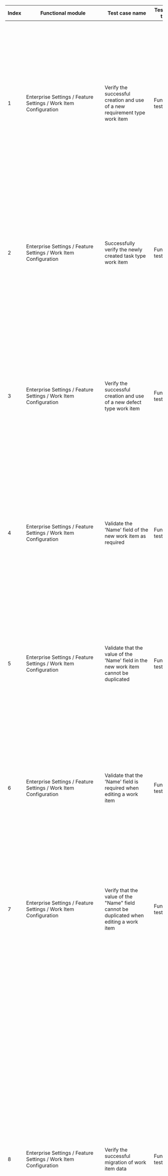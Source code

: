 | Index | Functional module | Test case name | Test case type | Priority | Precondition | Step description | Expected result | Remarks |
| - | - | - | - | - | - | - | - | - |
| 1 | Enterprise Settings / Feature Settings / Work Item Configuration | Verify the successful creation and use of a new requirement type work item | Functional testing | P0 | 1. Log in to the system using the enterprise owner account<br>2. Go to the 'Work Item Configuration' page<br>3. Click on the left menu bar [Type Settings-Demand] to enter the demand type settings list page. | 1. Click the 'New Type' button in the upper right corner<br>2. Fill in the name 'aa', description, and click the 'Create' button<br>3. Click on the [+] icon on the left of the avatar<br>4. Click the "Create New Requirement".<br>5. Check the 'Type' field<br>Click on the 'Type' dropdown<br>7. Click to select this type | 1. Pop-up window "Create Requirement Type"<br>2. Successfully created, no prompt, return to the demand type list page<br>3. There is an option to create a new requirement in the dropdown<br>4. Right pop-up "Create New Demand" page<br>5. 'Type' field default value display: Requirement<br>6. The new work item type 'aa' appears in the pull-down box<br>7. There is no content in the work item description |  |
| 2 | Enterprise Settings / Feature Settings / Work Item Configuration | Successfully verify the newly created task type work item | Functional testing | P0 | 1. Log in to the system using the enterprise owner account<br>2. Go to the 'Work Item Configuration' page<br>3. Click on the left menu bar [Type Settings-Demand] to enter the demand type settings list page. | 1. Click the 'New Type' button in the upper right corner<br>2. Enter name 'bb', description, and click the 'Create' button<br>3. Click on the [+] icon on the left of the avatar<br>4. Click "Create task"<br>5. Check the 'Type' field<br>Click on the 'Type' dropdown<br>7. Click to select this type | 1. Popup 'New Task Type'<br>2. Successfully created, no prompt message, return to the task type list page<br>3. The dropdown box has the option 'Create new task'<br>4. The right popup "New task" page<br>5. The 'Type' field defaults to 'Task'<br>6. The newly created work item type "bb" appears in the selection box<br>7. There is no content in the work item description |  |
| 3 | Enterprise Settings / Feature Settings / Work Item Configuration | Verify the successful creation and use of a new defect type work item | Functional testing | P0 | 1. Log in to the system using the enterprise owner account<br>2. Go to the 'Work Item Configuration' page<br>3. Click on the left menu bar 'Type Settings - Task' to enter the task type settings list page | 1. Click the 'New Type' button in the upper right corner<br>2. Fill in the name as 'cc', description, and click the 'Create' button<br>3. Click on the [+] icon on the left of the avatar<br>4. Click the "Create Defect" button<br>5. Check the 'Type' field<br>Click on the 'Type' dropdown<br>7. Click to select this type | 1. Popup 'Create Defect Type'<br>2. Successfully created, no prompt message, return to the defect type list page<br>3. The dropdown menu has the option to create a defect<br>4. Right pop-up window "New Bug" page<br>5. The default value for the 'Type' field is: Bug.<br>6. The new work item type "cc" appears in the drag box<br>7. There is no content in the work item description |  |
| 4 | Enterprise Settings / Feature Settings / Work Item Configuration | Validate the 'Name' field of the new work item as required | Functional testing | P0 | 1. Log in to the system using the enterprise owner account<br>2. Go to the 'Work Item Configuration' page | 1. Click on the left menu bar [Type Settings-Demand]<br>2. Click on the "New Type" button in the upper right corner<br>3. Do not fill in the name, click 'create'<br>4. Click on the left menu bar [Type Settings-Task], repeat steps 2 and 3<br>5. Click on the left menu bar [Type Setting-Defect], repeat steps 2 and 3 | 1. Jump to the corresponding type settings list page<br>2. Pop up corresponding type dialog<br>3. Below the 'Name' input box, there is a prompt: Name is required<br>4. Below the 'Name' input box, the prompt: Name is required<br>5. Prompt below the 'Name' input box: Name required | Check that the 'Name' field is required for requirement, task, and defect work item types |
| 5 | Enterprise Settings / Feature Settings / Work Item Configuration | Validate that the value of the 'Name' field in the new work item cannot be duplicated | Functional testing | P1 | 1. Log in to the system using the enterprise owner account<br>2. Go to the 'Work Item Configuration' page<br>3. Existing requirement type 'aa', task type 'bb', defect type 'cc' | 1. Click on the left menu bar [Type Settings-Demand]<br>2. Click on the "New Type" button in the upper right corner<br>3. Fill in the name 'aa' and click 'New'<br>4. Click on the left menu bar [Type Settings-Task], repeat steps 2 and 3, and fill in step 3 with the name 'bb'.<br>5. Click the left menu bar "Type Settings - Defects", repeat steps 2 and 3, and enter the name "cc" in step 3. | 1. Jump to the corresponding type settings list page<br>2. Pop up corresponding type dialog<br>3. Error: Validation failed: Task type name already exists<br>4. Prompt: Verification failed: Task type name already exists<br>5. Prompt: Verification failed: Task type name already exists | Verify that the 'Name' field cannot be repeated for requirement, task, and defect work item types |
| 6 | Enterprise Settings / Feature Settings / Work Item Configuration | Validate that the 'Name' field is required when editing a work item | Functional testing | P1 | 1. Log in to the system using the enterprise owner account<br>2. Go to the 'Work Item Configuration' page<br>3. Existing requirement type 'aa', task type 'bb', defect type 'cc' | 1. Click on the left menu bar [Type Settings-Demand]<br>2. Select 'aa' and click 'Edit'<br>3. Clear the name and click [OK]<br>4. Click on the left menu bar [Type Settings-Task], repeat steps 2 and 3<br>5. Click on the left menu bar [Type Setting-Defect], repeat steps 2 and 3 | 1. Jump to the corresponding type settings list page<br>2. Pop up corresponding type dialog<br>3. Below the 'Name' input box, there is a prompt: Name is required<br>4. Below the 'Name' input box, the prompt: Name is required<br>5. Prompt below the 'Name' input box: Name required | Check that the 'Name' field is required for requirement, task, and defect work item types |
| 7 | Enterprise Settings / Feature Settings / Work Item Configuration | Verify that the value of the "Name" field cannot be duplicated when editing a work item | Functional testing | P1 | 1. Log in to the system using the enterprise owner account<br>2. Go to the 'Work Item Configuration' page<br>3. There are existing requirement types 'aa', task types 'bb', defect types 'cc', and at least 2 types in each type list. | 1. Click on the left menu bar [Type Settings-Demand]<br>2. Select a type and click on 'Edit'<br>3. Enter the name 'aa' and click on the 'OK' button<br>4. Click on the left menu bar [Type Settings-Task], repeat steps 2 and 3, and fill in step 3 with the name 'bb'.<br>5. Click the left menu bar "Type Settings - Defects", repeat steps 2 and 3, and enter the name "cc" in step 3. | 1. Jump to the corresponding type settings list page<br>2. Pop up corresponding type dialog<br>3. Error: Validation failed: Task type name already exists<br>4. Prompt: Verification failed: Task type name already exists<br>5. Prompt: Verification failed: Task type name already exists | Verify that the 'Name' field cannot be repeated for requirement, task, and defect work item types |
| 8 | Enterprise Settings / Feature Settings / Work Item Configuration | Verify the successful migration of work item data | Functional testing | P0 | 1. Log in to the system using the enterprise owner account<br>2. Go to the 'Work Item Configuration' page<br>3. The existing work item types 'aa', 'bb', 'cc' are used by three types of work items once. | 1. Click on the left menu bar [Type Settings-Demand]<br>2. Select 'aa', click on [Data Migration]<br>3. View the work item statistics used by the "original work item type"<br>4. Select 'Change work item type' to 'Task'<br>5. Click "Next"<br>6. Click on "[Next]"<br>7. Select 'Change the work item status' to the first option in the dropdown, click 'Next'<br>8. Click 'Confirm migration'<br>9. Enter the correct password for the current user and click 'Confirm'<br>10. Click on the left menu bar [Type Settings-Task], repeat steps 2-9, fill in step 2 with the name "bb", select "Change the work item type to "defect" in step 4<br>11. Click on the left menu bar [Type Settings-Defect], repeat steps 2-9, fill in step 2 with the name "cc", select "Change the work item type to "requirement" in step 4 | 1. Jump to the corresponding type settings list page<br>2. Navigate to the 'Data Migration - Select Work Item Type' page without any errors.<br>3. Count the quantity as 1<br>4. Selection succeeded<br>5. Jump to 'Work Item Data Migration-Check Hierarchy Structure' page, no error<br>6. Navigate to the 'Work Item Data Migration - Configure Work Item State' page without any error.<br>7. Redirect to the "Work Item Data Migration-Confirm Migration" page without any error.<br>8. Popup "Confirmation Migration"<br>9. Migration successful, the pop-up window disappears, no prompt message, the page migration progress bar shows a green check mark<br>10. Migration successful, popup disappears, no prompt message, page migration progress bar shows green checkmark<br>11. Migration successful, the popup disappears, no prompt message, and the page migration progress bar shows a green checkmark "√". | Validate data migration for three types of work items: requirements, tasks, and defects |
| 9 | Enterprise Settings / Feature Settings / Work Item Configuration | Verify that unused work item types are successfully deleted | Functional testing | P0 | 1. Log in to the system using the enterprise owner account<br>2. Go to the 'Work Item Configuration' page<br>3. The existing requirement type 'aa', task type 'bb', and defect type 'cc' have not been used by any work items. | 1. Click on the left menu bar [Type Settings-Demand]<br>2. Select 'aa' and click on 'Delete'<br>3. Click on [Delete]<br>4. Click on the left menu bar [Type Settings-Task], repeat steps 2 and 3<br>5. Click on the left menu bar [Type Setting-Defect], repeat steps 2 and 3 | 1. Jump to the corresponding type settings list page<br>2. Show the corresponding delete popup for the selected type and correctly display the name of the work item type in the popup message<br>3. Deletion successful, no prompt, the type is not displayed in the type list<br>4. Deletion successful, no prompt message, the type is not displayed in the type list<br>5. Deletion successful, no prompt message, the type is not displayed in the type list | Successfully delete if the work item types 'requirements', 'tasks', and 'defects' are not being used |
| 10 | Enterprise Settings / Feature Settings / Work Item Configuration | Failed to validate deletion of a type that has been used, successfully delete the type after removing the corresponding work item | Functional testing | P0 | 1. Log in to the system using the enterprise owner account<br>2. Go to the 'Work Item Configuration' page<br>There are 1 work item each using requirement type 'aa', task type 'bb', and defect type 'cc'. | 1. Click on the left menu bar [Type Settings-Demand]<br>2. Select 'aa' and click on 'Delete'<br>3. Click [Go to migration]<br>4. Remove work items step by step<br>5. Go back to the type settings list page and delete the type<br>6. Click on the left menu bar [Type Settings-Task], repeat steps 2-5<br>7. Click on the left menu bar [Type Settings-Defect], repeat steps 2-5 | 1. Jump to the corresponding type settings list page<br>2. A deletion popup of the corresponding type will appear, and the popup text will prompt: This work item type has been used and cannot be deleted! Please migrate the data of this type of work item and try again.<br>3. Redirect to 'Work Item Data Migration - Select Work Item Type' page without any error<br>Deletion successful, no prompt message, the type is not displayed in the type list<br>4. Removal successful<br>5. Deletion successful, no prompt message, the type is not displayed in the type list<br>6. Deletion successful, no prompt message, the type is not displayed in the type list<br>7. Deletion successful, no prompt message, the type does not appear in the type list | When validating the requirement, task, and defect work item types that have been used, deletion fails. After removing the corresponding work items, the deletion of the type is successful. |
| 11 | Enterprise Settings / Feature Settings / Work Item Configuration | Successfully validate the creation of work item fields for 'Single line text', 'Multiline text', 'Integer', and 'Float' types. | Functional testing | P0 | 1. Log in to the system using the enterprise owner account<br>2. Go to the 'Work Item Configuration' page | 1. Click on the 'Field Settings' in the left menu bar<br>2. Click on the top right corner [New Field]<br>3. Select field type "Single Line Text", fill in the name and description, and click [Create]<br>4. Repeat steps 2 and 3, select 'multi-line text' in step 3<br>5. Repeat steps 2 and 3, and in step 3 select 'Integer'<br>6. Repeat steps 2 and 3, choose 'floating point number' in step 3<br>7. Repeat steps 2 and 3, and in step 3, select 'Date Range'. | 1. Go to the field settings page without error<br>2. Pop-up window 'Add Work Item Field'<br>3. Creation successful, popup disappears, no prompt message, and the field type appears in the field list<br>4. Creation successful, popup disappears, no prompt message, and the field type appears in the field list<br>5. Creation successful, the popup disappears, no prompt message, the field type appears in the field list<br>6. Creation successful, the popup disappears, no prompt message, the field type appears in the field list<br>7. The new document is successfully created. The popup disappears, and there is no prompt. The field list now includes the new field type. |  |
| 12 | Enterprise Settings / Feature Settings / Work Item Configuration | Validate the success of creating work item fields of type "Single Select Menu", "Multi Select Menu", "Single Option", "Multi Option". | Functional testing | P0 | 1. Log in to the system using the enterprise owner account<br>2. Go to the 'Work Item Configuration' page | 1. Click on the 'Field Settings' in the left menu bar<br>2. Click on the top right corner [New Field]<br>3. Select the field type 'Single Selection Menu', fill in the name and description, add options, and click 'Create'<br>4. Repeat steps 2 and 3, and for step 3, select 'Multi-select menu'<br>5. Repeat steps 2 and 3, select 'Single choice' in step 3<br>6. Repeat steps 2 and 3, and select "Multiple options" in step 3 | 1. Go to the field settings page without error<br>2. Pop-up window 'Add Work Item Field'<br>3. Creation successful, popup disappears, no prompt message, and the field type appears in the field list<br>4. Creation successful, popup disappears, no prompt message, and the field type appears in the field list<br>5. Creation successful, the popup disappears, no prompt message, the field type appears in the field list<br>6. Creation successful, the popup disappears, no prompt message, the field type appears in the field list |  |
| 13 | Enterprise Settings / Feature Settings / Work Item Configuration | Validate that the 'Name' field of the new work item type is required | Functional testing | P1 | 1. Log in to the system using the enterprise owner account<br>2. Go to the 'Work Item Configuration' page | 1. Click on the 'Field Settings' in the left menu bar<br>2. Click on the top right corner [New Field]<br>3. Select the field type 'Single Line Text', do not fill in the name, and click [Create] | 1. Go to the field settings page without error<br>2. Pop-up window 'Add Work Item Field'<br>3. Failed to create, prompt: Field name is required |  |
| 14 | Enterprise Settings / Feature Settings / Work Item Configuration | Validate that the "Name" field of the newly created work item type must not be duplicated | Functional testing | P1 | 1. Log in to the system using the enterprise owner account<br>2. Go to the 'Work Item Configuration' page<br>3. There is already a field named '1212' | 1. Click on the 'Field Settings' in the left menu bar<br>2. Click on the top right corner [New Field]<br>3. Select field type 'Single-line Text', enter name '1212', description, and click [Create]. | 1. Go to the field settings page without error<br>2. Pop-up window 'Add Work Item Field'<br>3. Creation failed, prompt: The field with the name '1212' already exists in the same type |  |
| 15 | Enterprise Settings / Feature Settings / Work Item Configuration | Validate that the 'Name' field of editing work item types is required | Functional testing | P1 | 1. Log in to the system using the enterprise owner account<br>2. Go to the 'Work Item Configuration' page<br>3. There is already a field named '1212' | 1. Click on the 'Field Settings' in the left menu bar<br>2. Select the field "1212" and click Edit<br>3. Leave the name blank and click 'Modify'. | 1. Go to the field settings page without error<br>2. Pop-up window 'Modify Work Item Field'<br>3. Modification failed, prompt: Field name is required. |  |
| 16 | Enterprise Settings / Feature Settings / Work Item Configuration | Verify that the 'Name' field of editing work item types cannot be duplicated. | Functional testing | P1 | 1. Log in to the system using the enterprise owner account<br>2. Go to the 'Work Item Configuration' page<br>3. There are two existing fields with the names '1212' and 'aaa' | 1. Click on the 'Field Settings' in the left menu bar<br>2. Select the field "1212" and click Edit<br>3. Fill in the name 'aaa', description, and click 'Modify' | 1. Go to the field settings page without error<br>2. Pop-up window 'Modify Work Item Field'<br>3. Modification failed. Prompt: A field with the name 'aaa' already exists in the same type. |  |
| 17 | Enterprise Settings / Feature Settings / Work Item Configuration | Verify search function in field list | Functional testing | P1 | 1. Log in to the system using the enterprise owner account<br>2. Go to the 'Work Item Configuration' page<br>3. A field named '12abcD13' already exists | 1. Click on the 'Field Settings' in the left menu bar<br>2. Type '12' in the search box and press Enter<br>3. Enter '13' in the search box and press Enter.<br>4. Enter 'BCd' in the search box and press enter | 1. Go to the field settings page without error<br>2. List refreshes, search for the field '12abcD12'<br>3. List refreshes and the field '12abcD12' is found in the search<br>4. Refresh the list and search for the "12abcD12" field |  |
| 18 | Enterprise Settings / Feature Settings / Work Item Configuration | Validate successful creation of fields | Functional testing | P0 | 1. Log in to the system using the enterprise owner account<br>2. Go to the 'Work Item Configuration' page | 1. Click the 'Status Settings' on the left menu bar<br>2. Click on the "New Status" button in the upper right corner<br>3. Fill in the status name, select icon, icon color, click on 【Create】 | 1. Go to the status setting page without error<br>2. Pop-up window 'Add Work Item Status'<br>3. Successfully created, no prompt message, the pop-up window disappears, and the newly created status is added to the list |  |
| 19 | Enterprise Settings / Feature Settings / Work Item Configuration | Validate that the 'Status Name' field is required | Functional testing | P1 | 1. Log in to the system using the enterprise owner account<br>2. Go to the 'Work Item Configuration' page | 1. Click the 'Status Settings' on the left menu bar<br>2. Click on the "New Status" button in the upper right corner | 1. Go to the status setting page without error<br>2. When the 'Add work item status' popup is not filled in the name field, the [Create] button is grayed out and cannot be clicked |  |
| 20 | Enterprise Settings / Feature Settings / Work Item Configuration | Verify that the "Status Name" field for states cannot be duplicated | Functional testing | P1 | 1. Log in to the system using the enterprise owner account<br>2. Go to the 'Work Item Configuration' page<br>3. The status 'rejected' and 'abc' already exist with the same name | 1. Click the 'Status Settings' on the left menu bar<br>2. Click on the "Edit" button for the status named "abc"<br>Fill in the status name as 'Rejected' and click 'Modify' | 1. Go to the status setting page without error<br>2. Pop-up window 'Edit Work Item Status'<br>3. Editing failed, prompt: Title task status already exists. |  |
| 21 | Enterprise Settings / Feature Settings / Work Item Configuration | Verify that deleting an unused state is successful | Functional testing | P0 | 1. Log in to the system using the enterprise owner account<br>2. Go to the 'Work Item Configuration' page<br>3. There is already a status named "abc" that is not used by any work item type. | 1. Click the 'Status Settings' on the left menu bar<br>2. Click the "Delete" button for the status named "abc"<br>3. Click on [Delete] | 1. Go to the status setting page without error<br>2. Pop-up window 'Delete Work Item Status'<br>3. Deletion successful, no prompt message, the status is deleted from the list |  |
| 22 | Enterprise Settings / Feature Settings / Work Item Configuration | Failed to delete a status that has been used, successfully delete the corresponding type and then delete the status again | Functional testing | P0 | 1. Log in to the system using the enterprise owner account<br>2. Go to the 'Work Item Configuration' page<br>3. The status with the name "abc" already exists and is used by the requirement work item type "ABC" | 1. Click the 'Status Settings' on the left menu bar<br>2. Click the "Delete" button for the status named "abc"<br>3. Click [Go to modify]<br>4. Click the "Delete" button for the requirement type named "ABC".<br>5. Repeat steps 1 and 2 | 1. Go to the status setting page without error<br>2. Pop-up window 'Delete work item status', prompt: This status is already used by work item type, please modify or delete the work item type that contains the status<br>3. Jump to "Demand Type Settings" page, no error<br>4. Delete successfully<br>5. Successfully deleted, no prompt message, the status is deleted from the list |  |
| 23 | Enterprise Settings / Feature Settings / Work Item Configuration | Verify the search function for status setting | Functional testing | P0 | 1. Log in to the system using the enterprise owner account<br>2. Go to the 'Work Item Configuration' page<br>3. There is already a status named '12abcD13' | 1. Click on the 'Field Settings' in the left menu bar<br>2. Type '12' in the search box and press Enter<br>3. Enter '13' in the search box and press Enter.<br>4. Enter 'BCd' in the search box and press enter | 1. Go to the field settings page without error<br>2. List refreshes, search for the field '12abcD12'<br>3. List refreshes and the field '12abcD12' is found in the search<br>4. Refresh the list and search for the "12abcD12" field |  |
| 24 | Enterprise Settings / Feature Settings / Work Item Configuration | After setting the required fields for responsible person/assistant, only fill in the responsible person | Functional testing | P3 | 1. Enterprise owner account login<br>3. Go to the new work item edit page<br>3. It is mandatory to set the work item owner/cooperator | 1. Fill in the required fields such as x title, xx type, and select the responsible person xxx<br>2. Click 'New' | 1. Fill in the selection as normal<br>2. Prompt: Successfully created a new type of x with the title xx, and jump to the details page of the work item. The title, type, and responsible person are the edited information. |  |
| 25 | Enterprise Settings / Feature Settings / Work Item Configuration | Validate that the 'Responsible Person'/'Assistant' must be filled in before filling in the collaborator | Functional testing | P3 | 1. Enterprise owner account login<br>2. It is mandatory to set the work item owner/cooperator<br>3. Go to the new work item edit page | 1. Fill in the required fields such as x title, xx type, and select the collaborator xxx<br>2. Click 'New' | 1. Fill in the selection as normal<br>2. Prompt: Successfully created a new type of x with the title xx, and jump to the details page of the work item. The title, type, and responsible person are the edited information. |  |
| 26 | Enterprise Settings / Feature Settings / Work Item Configuration | After setting the required field for responsible person/assistant, fill in the responsible person and collaborators. | Functional testing | P3 | 1. Enterprise owner account login<br>2. It is mandatory to set the work item owner/cooperator<br>3. Go to the new work item edit page | 1. Fill in the required fields such as title and type, select the responsible person xxx and collaborator xxxx<br>2. Click 'New' | 1. Fill in the selection as normal<br>2. Prompt: Successfully created a new type of x with the title xx, and jump to the details page of the work item. The title, type, and responsible person are the edited information. |  |
| 27 | Enterprise Settings / Feature Settings / Work Item Configuration | Check that setting the responsible person/assistant is required and not filling in the responsible person and collaborators. | Functional testing | P3 | 1. Enterprise owner account login<br>2. It is mandatory to set the work item owner/cooperator<br>3. Go to the new work item edit page | 1. Fill in the required fields such as title, type, etc., with the responsible person/assistant being empty.<br>2. Click 'New' | 1. Fill in the selection as normal<br>2. Creation failed, red warning prompt for person in charge/collaborator input box, prompt: Please fill in completely |  |
| 28 | Enterprise Settings / Feature Settings / Work Item Configuration | Validate that setting a responsible person/cooperator is not required, only fill in the responsible person. | Functional testing | P3 | 1. Enterprise owner account login<br>2. It is mandatory to set the work item owner/cooperator<br>3. Go to the new work item edit page | 1. Fill in the required fields such as x title, xx type, and select the responsible person xxx<br>2. Click 'New' | 1. Fill in the selection as normal<br>2. Prompt: Successfully created a new type of x with the title xx, and jump to the details page of the work item. The title, type, and responsible person are the edited information. |  |
| 29 | Enterprise Settings / Feature Settings / Work Item Configuration | Validate that setting a responsible person/cooperator is not required, only fill in the collaborator. | Functional testing | P3 | 1. Enterprise owner account login<br>2. It is mandatory to set the work item owner/cooperator<br>3. Go to the new work item edit page | 1. Fill in the required fields such as x title, xx type, and select the collaborator xxx<br>2. Click 'New' | 1. Fill in the selection as normal<br>2. Prompt: Successfully created a new type of x with the title xx, and jump to the details page of the work item. The title, type, and responsible person are the edited information. |  |
| 30 | Enterprise Settings / Feature Settings / Work Item Configuration | Check that setting the responsible person/assistant is not required and fill in the responsible person and collaborators. | Functional testing | P3 | 1. Enterprise owner account login<br>2. It is mandatory to set the work item owner/cooperator<br>3. Go to the new work item edit page | 1. Fill in the required fields such as title and type, select the responsible person xxx and collaborator xxxx<br>2. Click 'New' | 1. Fill in the selection as normal<br>2. Prompt: Successfully created a new type of x with the title xx, and jump to the details page of the work item. The title, type, and responsible person are the edited information. |  |
| 31 | Enterprise Settings / Feature Settings / Work Item Configuration | Check that setting a responsible person/cooperator is not required, and not filling in the responsible person and co-authors | Functional testing | P3 | 1. Enterprise owner account login<br>2. It is mandatory to set the work item owner/cooperator<br>3. Go to the new work item edit page | 1. Fill in the required fields such as title, type, etc., with the responsible person/assistant being empty.<br>2. Click 'New' | 1. Fill in the selection as normal<br>2. Prompt: Successfully create a new x type with the title of xx, and jump to the work item details page with the edited information as the title |  |
| 32 | Enterprise Settings / Feature Settings / Work Item Configuration | Validate that associating projects is mandatory after setting | Functional testing | P3 | 1. Enterprise owner account login<br>2. Set the work item association project as required<br>3. Go to the new work item edit page | 1. Fill in the required fields such as x title, xx type, and select the associated project xxx<br>2. Click 'New' | 1. Fill in the selection as normal<br>2. Prompt: Successfully created a new x type with xx title, and redirect to the work item details page with the edited information of title, type, and associated project |  |
| 33 | Enterprise Settings / Feature Settings / Work Item Configuration | Verify that setting the required association with a project without associating a project | Functional testing | P3 | 1. Enterprise owner account login<br>2. Set the work item association project as required<br>3. Go to the new work item edit page | 1. Fill in the required fields such as title and type, leave the associated project empty<br>2. Click 'New' | 1. Fill in the selection as normal<br>2. Create failed, the associated project input box has a red warning indicating: Please fill in completely |  |
| 34 | Enterprise Settings / Feature Settings / Work Item Configuration | Validate non-mandatory association of projects after setting | Functional testing | P3 | 1. Enterprise owner account login<br>2. Set the work item association project as required<br>3. Go to the new work item edit page | 1. Fill in the required fields such as x title, xx type, and select the associated project xxx<br>2. Click 'New' | 1. Fill in the selection as normal<br>2. Prompt: Successfully created a new x type with xx title, and redirect to the work item details page with the edited information of title, type, and associated project |  |
| 35 | Enterprise Settings / Feature Settings / Work Item Configuration | Verify that setting the associated project as non-mandatory does not associate a project | Functional testing | P3 | 1. Enterprise owner account login<br>2. Set the work item association project as required<br>3. Go to the new work item edit page | 1. Fill in the required fields such as title and type, leave the associated project empty<br>2. Click 'New' | 1. Fill in the selection as normal<br>2. Prompt: Successfully created a new x type with the title xx. It will redirect to the details page of the created work item, with the title and type as the edited information. |  |
| 36 | Enterprise Settings / Feature Settings / Work Item Configuration | Check that setting a required plan time and choosing only a start time | Functional testing | P3 | 1. Enterprise owner account login<br>2. Set the work item planning time as required<br>3. Go to the new work item edit page | 1. Fill in the required fields such as x title, xx type, select start time xxx<br>2. Click 'New' | 1. Fill in the selection as normal<br>2. Prompt: Successfully created a new x type with xx title, and redirect to the work item details page with the edited information of title, type, and start time |  |
| 37 | Enterprise Settings / Feature Settings / Work Item Configuration | Validate that setting a plan time is mandatory and only select an end time | Functional testing | P3 | 1. Enterprise owner account login<br>2. Set the work item planning time as required<br>3. Go to the new work item edit page | 1. Fill in the required fields such as x title, xx type, and select end time xxx<br>2. Click 'New' | 1. Fill in the selection as normal<br>2. Prompt: Successfully create x type xx title, jump to the details page of the work item, the title, type and end time are the just edited information |  |
| 38 | Enterprise Settings / Feature Settings / Work Item Configuration | Validate that setting a planned time is required and select start and end times | Functional testing | P3 | 1. Enterprise owner account login<br>2. Set the work item planning time as required<br>3. Go to the new work item edit page | 1. Fill in the required fields such as title, type, select start time xxx and end time xxxx<br>Click "Create" button | 1. Fill in the selection as normal<br>2. Prompt: Successfully create x type xx title, jump to the details page of the work item, the title, type and planned time are the just edited information |  |
| 39 | Enterprise Settings / Feature Settings / Work Item Configuration | Validate that setting the planned time as mandatory results in an empty planned time | Functional testing | P3 | 1. Enterprise owner account login<br>2. Set the work item planning time as required<br>3. Go to the new work item edit page | 1. Fill in the required fields such as title and type, leave plan time empty<br>2. Click 'New' | 1. Fill in the selection as normal<br>2. Creation failed, red warning appears below the planned time input box, with the message: Please fill in completely |  |
| 40 | Enterprise Settings / Feature Settings / Work Item Configuration | Validation: Set plan time as non-required, only select start time | Functional testing | P3 | 1. Enterprise owner account login<br>2. Set the work item planning time as required<br>3. Go to the new work item edit page | 1. Fill in the required fields such as x title, xx type, select start time xxx<br>2. Click 'New' | 1. Fill in the selection as normal<br>2. Prompt: Successfully created a new x type with xx title, and redirect to the work item details page with the edited information of title, type, and start time |  |
| 41 | Enterprise Settings / Feature Settings / Work Item Configuration | Validation: Set plan time as non-required, only select end time | Functional testing | P3 | 1. Enterprise owner account login<br>2. Set the work item planning time as required<br>3. Go to the new work item edit page | 1. Fill in the required fields such as x title, xx type, and select end time xxx<br>2. Click 'New' | 1. Fill in the selection as normal<br>2. Prompt: Successfully create x type xx title, jump to the details page of the work item, the title, type and end time are the just edited information |  |
| 42 | Enterprise Settings / Feature Settings / Work Item Configuration | Validate that setting the planned time as non-required and selecting start and end time | Functional testing | P3 | 1. Enterprise owner account login<br>2. Set the work item planning time as required<br>3. Go to the new work item edit page | 1. Fill in the required fields such as title, type, select start time xxx and end time xxxx<br>Click "Create" button | 1. Fill in the selection as normal<br>2. Prompt: Successfully create x type xx title, jump to the details page of the work item, the title, type and planned time are the just edited information |  |
| 43 | Enterprise Settings / Feature Settings / Work Item Configuration | Validate that the plan time is empty after setting the plan time as non-required | Functional testing | P3 | 1. Enterprise owner account login<br>2. Set the work item planning time as required<br>3. Go to the new work item edit page | 1. Fill in the required fields such as title and type, leave plan time empty<br>2. Click 'New' | 1. Fill in the selection as normal<br>2. Prompt: Successfully created x type with xx title, redirect to the work item details page, title and type are the edited information. |  |
| 44 | Enterprise Settings / Feature Settings / Work Item Configuration | Validate Required Description and Add Description | Functional testing | P3 | 1. Enterprise owner account login<br>2. Set work item description as required<br>3. Go to the new work item edit page | 1. Fill in the required fields such as x title, xx type, and describe xxx<br>2. Click 'New' | 1. Fill in the selection as normal<br>2. Prompt: Successfully created a new x type, xx title, and redirected to the work item details page with the edited information for title, type, and description. |  |
| 45 | Enterprise Settings / Feature Settings / Work Item Configuration | Validate Required Description and Leave it Blank | Functional testing | P3 | 1. Enterprise owner account login<br>2. Set work item description as required<br>3. Go to the new work item edit page | 1. Fill in x title, xx type and other required fields, leave description empty<br>2. Click 'New' | 1. Fill in the selection as normal<br>2. Creation failed, the description input box shows a red warning indicating: Please fill out completely. |  |
| 46 | Enterprise Settings / Feature Settings / Work Item Configuration | Validate that the description is not required and add a description | Functional testing | P3 | 1. Enterprise owner account login<br>2. Set work item description as required<br>3. Go to the new work item edit page | 1. Fill in the required fields such as x title, xx type, and describe xxx<br>2. Click 'New' | 1. Fill in the selection as normal<br>2. Prompt: Successfully created a new x type, xx title, and redirected to the work item details page with the edited information for title, type, and description. |  |
| 47 | Enterprise Settings / Feature Settings / Work Item Configuration | Validate that the description is not required and the description is empty | Functional testing | P3 | 1. Enterprise owner account login<br>2. Set work item description as required<br>3. Go to the new work item edit page | 1. Fill in x title, xx type and other required fields, leave description empty<br>2. Click 'New' | 1. Fill in the selection as normal<br>2. Prompt: Successfully created a new x type with the title xx. It will redirect to the details page of the created work item, with the title and type as the edited information. |  |
| 48 | Enterprise Settings / Feature Settings / Work Item Configuration | Check that setting the requirement type of a certain work item type as mandatory does not affect other work item types under the requirement type | Functional testing | P3 | 1. Enterprise owner account login<br>2. Set the associated project for requirement xx type work items as required, and for yy type as not required.<br>3. Go to the new work item edit page | 1. Fill in the title as 'x', type as 'requirement xx type', and leave the associated project empty, then click 'Create'<br>2. Switch work item type to yy, project association is empty, keep the rest unchanged, click "New" | 1. New creation failed, the description input box shows a red warning prompt: Please fill in completely<br>2. Prompt: Successfully created a new requirement type 'xx title', and redirected to the work item details page with the edited information for title and type |  |
| 49 | Enterprise Settings / Feature Settings / Work Item Configuration | Validate that setting work item fields as required does not process existing data | Functional testing | P4 | 1. Enterprise owner account login<br>2. The associated project of the historical xx type work item is empty, set the associated project of the xx type work item as a required field<br>3. Enter the edit page of the historical xx work item | 1. Modify the title and other field contents, and the associated project is still empty | 1. Modification saved successfully |  |
| 50 | Enterprise Management/Function Settings/Tag Settings | Successfully verify editing tags | Functional testing | P1 | 1. Enterprise owner account login<br>2. Go to "Label Management" Page | 1. Select the label and click the 'Edit' button<br>2. Modify the name, color, and click the [Update] button |  |  |
| 51 | Enterprise Management/Function Settings/Tag Settings | Successfully delete tag | Functional testing | P1 | 1. Enterprise owner account login<br>2. Go to "Label Management" Page | 1. Select the tag, click the 【Delete】 button<br>Click the [Delete] button |  |  |
| 52 | Enterprise Management/Function Settings/Tag Settings | Successfully verified the restriction that new tag names cannot be duplicated | Functional testing | P1 | 1. Enterprise owner account login<br>2. Go to "Label Management" Page<br>3. A tag with the name "abc" already exists | 1. Click on the upper right corner 【+ New Tag】<br>2. Enter the name 'abc' and select one of the colors<br>3. Click on "Submit and Add Next Label" |  |  |
| 53 | Enterprise Management/Function Settings/Tag Settings | Verify that editing label name duplication is restricted successfully | Functional testing | P1 | 1. Enterprise owner account login<br>2. Go to "Label Management" Page<br>3. A tag with the name "abc" already exists | 1. Select a label and click 'Edit'<br>2. Edit the name to 'abc' and select one of the colors<br>3. Click 'Update' |  |  |
| 54 | Enterprise Management/Function Settings/Tag Settings | Verify canceling editing tag successfully | Functional testing | P4 | 1. Enterprise owner account login<br>2. Go to "Label Management" Page | 1. Select the label and click the 'Edit' button<br>2. Modify the name and color, and click the 【Cancel】 button |  |  |
| 55 | Enterprise Management/Function Settings/Tag Settings | Verify adjusting tag order successfully | Functional testing | P4 | 1. Enterprise owner account login<br>2. Go to "Label Management" Page | 1. Drag and drop sorting icons to sort |  |  |
| 56 | Enterprise Settings / Feature Settings / Priority Settings | Verify the UI correctness of priority setting page | UI testing | P4 | 1. Create a new enterprise, log in with the owner account of the enterprise<br>2. Go to the 'Priority Settings' page | 1. View page title, page description text, and page display field names<br>2. View description of priority in scenario one<br>3. View description of priority in scenario two<br>4. View Priority Description of Plan Three | 1. Title: Priority settings<br>Copy: None<br>Field names: scheme, priority description, operation<br>2. No priority, not important, minor, major, severe<br>3. No priority, P3, P2, P1, P0<br>4. No priority, low, medium, high, urgent |  |
| 57 | Enterprise Settings / Feature Settings / Priority Settings | Verify that the priority scheme setting dialog UI is correct | UI testing | P4 | 1. Log in using the enterprise owner account<br>2. Go to the 'Priority Settings' page<br>3. Currently using plan three | 1. Click on Scenario 2 'Use Scenario'<br>2. Check the popup title and description text<br>3. Click [x]<br>4. Repeat steps 1 and 2, click 'Cancel' | 1. Popup 'Priority Scenario Settings'<br>2. Title: Priority Scheme Settings<br>Confirm using Scheme 2?<br>This operation will affect the priority description of work items and code reviews.<br>3. Popup disappeared<br>4. Popup disappears |  |
| 58 | Enterprise Settings / Feature Settings / Priority Settings | Verify that the default plan three is used for creating a new enterprise | Functional testing | P3 | 1. Create a new enterprise, log in with the owner account of the enterprise<br>2. Go to the 'Priority Settings' page | 1. View the name of scheme three and the 'Use Scheme' button | 1. The scheme name should have the 'In use' indicator on the right, and the 'Use Scheme' button should be grayed out. | Create Default Selection Scheme Three for Universities |
| 59 | Enterprise Settings / Feature Settings / Priority Settings | Successfully verify switching scheme 3 to scheme 2 | Functional testing | P0 | 1. Log in using the enterprise owner account<br>2. Go to the 'Priority Settings' page<br>3. Currently using Scheme 3, and check the 'Priority' filter in the work item list page under the enterprise. The options for the 'Priority' field in work item creation, editing, and details pages, as well as the data related to 'Priority' in work item logs.<br>② The options of the 'Priority' field in the PR creation, editing, and details page, and the data related to 'Priority' in the PR log.<br>The displayed data are: No priority, Low, Medium, High, Urgent. | 1. Click on Scenario 2 'Use Scenario'<br>2. Click 'Confirm'<br>3. Jump to the work item list page under the enterprise, check the 'Priority' filter option, work item creation, editing, and details pages, and view the options for the 'Priority' field and the data related to 'Priority' in the work item log.<br>4. Go to PR create, edit, and detail pages respectively, and check the options of the 'Priority' field and the data related to 'Priority' in the PR logs.<br>5. Create a new work item, fill in the correct data, select "No Priority" for the "Priority" field, and click [Create]<br>6. Edit this work item, and sequentially modify the 'Priority' field to: P3. P2. P1. P0.<br>7. Create a new PR and edit the 'Priority' field, steps are the same as 5,6 | 1. Popup 'Priority Scenario Settings'<br>2. The popup disappears and a prompt message appears: 'Switch successful'<br>The second scheme name is marked with 'In Use' on the right, and the 'Use Scheme' button is grayed out<br>3. The displayed data is: No priority, P3, P2, P1, P0.<br>4. The displayed data is: No priority, P3, P2, P1, P0<br>5. Created successfully, display the details page of this work item, and the 'Priority' field in the page displays as: No priority.<br>6. The modification is successful without any errors. The 'priority' field is displayed as follows: P3. P2. P1. P0<br>7. Successfully create and modify without any errors. The 'Priority' field is displayed in order as follows: No priority, P3, P2, P1, P0. |  |
| 60 | Enterprise Settings / Feature Settings / Priority Settings | Successfully verify switching scheme 2 to scheme 1 | Functional testing | P0 | 1. Log in using the enterprise owner account<br>2. Go to the 'Priority Settings' page<br>3. Currently using scheme two and viewing the 'Priority' filter in the work item list page under the enterprise, the options for the 'Priority' field in the work item creation, editing, and detail pages, and the data related to 'Priority' in the work item logs.<br>② The options of the 'Priority' field in the PR creation, editing, and details page, and the data related to 'Priority' in the PR log.<br>The displayed data is: no priority, P3, P2, P1, P0. | 1. Click on Scenario 1 'Use Scenario'<br>2. Click 'Confirm'<br>3. Jump to the work item list page under the enterprise, check the 'Priority' filter option, work item creation, editing, and details pages, and view the options for the 'Priority' field and the data related to 'Priority' in the work item log.<br>4. Go to PR create, edit, and detail pages respectively, and check the options of the 'Priority' field and the data related to 'Priority' in the PR logs.<br>5. Create a new work item, fill in the correct data, select "No Priority" for the "Priority" field, and click [Create]<br>6. Edit the work item, and sequentially modify the 'Priority' field to: Not Important, Minor, Major, Critical<br>7. Create a new PR and edit the 'Priority' field, steps are the same as 5,6 | 1. Popup 'Priority Scenario Settings'<br>2. The popup disappears and a prompt message appears: 'Switch successful'<br>The name of scheme one has a 'In Use' icon on the right, and the 'Use Scheme' button is grayed out<br>3. The displayed data is: None, Not important, Minor, Major, Critical<br>4. The displayed data is: None, Not important, Minor, Major, Critical<br>5. Created successfully, display the details page of this work item, and the 'Priority' field in the page displays as: No priority.<br>6. Successfully modified without any errors. The 'Priority' field is displayed as follows: Not important, Minor, Major, Critical.<br>7. New and modify successfully, no error, the 'Priority' field is displayed in the following order: No priority, Not important, Minor, Major, Critical |  |
| 61 | Enterprise Settings / Feature Settings / Priority Settings | Successfully verify switching scheme 1 to scheme 3 | Functional testing | P0 | 1. Log in using the enterprise owner account<br>2. Go to the 'Priority Settings' page<br>3. Currently using scheme one and viewing the 'Priority' filter in the work item list page under the enterprise, the options for the 'Priority' field in the work item creation, editing, and detail pages, and the data related to 'Priority' in the work item logs.<br>② The options of the 'Priority' field in the PR creation, editing, and details page, and the data related to 'Priority' in the PR log.<br>The displayed data are: No priority, unimportant, minor, major, critical | 1. Click on Scenario 3 'Use Scenario'<br>2. Click 'Confirm'<br>3. Jump to the work item list page under the enterprise, check the 'Priority' filter option, work item creation, editing, and details pages, and view the options for the 'Priority' field and the data related to 'Priority' in the work item log.<br>4. Go to PR create, edit, and detail pages respectively, and check the options of the 'Priority' field and the data related to 'Priority' in the PR logs.<br>5. Create a new work item, fill in the correct data, select "No Priority" for the "Priority" field, and click [Create]<br>6. Edit the work item, and sequentially modify the 'Priority' field to: Not Important, Minor, Major, Critical<br>7. Create a new PR and edit the 'Priority' field, steps are the same as 5,6 | 1. Popup 'Priority Scenario Settings'<br>2. The popup disappears and a prompt message appears: 'Switch successful'<br>The name of scheme three has a 'In Use' icon on the right, and the 'Use Scheme' button is grayed out<br>3. The displayed data is: None, Not important, Minor, Major, Critical<br>4. The displayed data is: None, Not important, Minor, Major, Critical<br>5. Created successfully, display the details page of this work item, and the 'Priority' field in the page displays as: No priority.<br>6. Successfully modified without any errors. The 'Priority' field is displayed as follows: Not important, Minor, Major, Critical.<br>7. New and modify successfully, no error, the 'Priority' field is displayed in the following order: No priority, Not important, Minor, Major, Critical |  |
| 62 | Enterprise Settings / Feature Settings / Priority Settings | Verify the priority scheme of enterprise settings, which will not affect the priority data of the community version | Functional testing | P3 | 1. Log in using the enterprise owner account<br>2. Go to the 'Priority Settings' page<br>3. Currently using plan three | 1. First jump to the page related to issues and PRs in the community version, and check the value of the 'priority' field<br>2. On the Enterprise Settings - Feature Settings - Priority Settings page, switch to plan two from plan three.<br>3. Then go to the page related to community edition issues and PRs and check the value of the 'Priority' field.<br>4. Switch scheme two to scheme one in the enterprise settings - function settings - priority settings page<br>5. Then navigate to the issue and PR related pages of the community version, and check the value of the 'Priority' field | 1. The 'Priority' field values are displayed as: Not specified, Not important, Minor, Major, Critical<br>2. Switch successful<br>3. The 'Priority' field values are displayed as: Not Specified, Not Important, Minor, Major, Critical.<br>4. Switch successfully<br>5. The value of the 'Priority' field is displayed as: Not specified, Not important, Minor, Major, Critical | Priority in the community edition always shows as: Not Specified, Not Important, Minor, Major, Critical |
| 63 | Enterprise Settings / Feature Settings / Priority Settings | Verify the import/export of work item 'Priority' data is correct | Functional testing | P1 | 1. Log in using the enterprise owner account<br>2. Go to the 'Priority Settings' page<br>3. Currently using plan three | 1. On the work item list page under the enterprise, download the imported CSV template.<br>2. Fill in 15 work item data that comply with the specifications, set the 'priority' to the values of solution one, two, and three (No priority, Not important, Minor, Major, Critical, No priority, P3, P2, P1, P0, No priority, Low, Medium, High, Urgent)<br>3. Import these 15 data into the enterprise<br>4. View the 'priority' field value in the enterprise for these 15 data in the order of work items in the file<br>5. Switch Plan 3 to Plan 2 in the Enterprise Settings, repeat steps 3 and 4<br>6. Switch Plan 2 to Plan 1 in the Enterprise Settings, repeat steps 3 and 4<br>18. Export the 15 data<br>8. View the exported 15 data with the field value of "Priority" | 1. Download succeeded<br>2. Set succeeded<br>3. Import succeeded<br>4. In another web window, create a Pull Request with a name of 100 characters and then refresh the new page. Click on the input box for Pull Request dependencies.<br>5. The 15 data are displayed in order of priority: No priority, P3, P2, P1, P0, No priority, P3, P2, P1, P0, No priority, P3, P2, P1, P0.<br>6. The 'Priority' of these 15 data items are displayed in order as: No priority, Not important, Minor, Major, Critical, No priority, Not important, Minor, Major, Critical, No priority, Not important, Minor, Major, Critical.<br>7. Export succeeded<br>8. Same value as the 'Priority' of the work item in the enterprise | Importing the priority of work items will correspond and convert with the values set in the priority scheme of universities |
| 64 | Enterprise Management / Function Settings / Enterprise Navigation Settings | Verify that unchecking the display menu is successful | Functional testing | P2 | 1. Enterprise owner account login<br>2. Go to the 'Enterprise Navigation Menu Settings' page | 1. Select a menu, click to uncheck the display | 1. Successfully canceled, this menu disappears in the enterprise left menu bar |  |
| 65 | Enterprise Management / Function Settings / Enterprise Navigation Settings | Verify successful selection of menu display | Functional testing | P2 | 1. Enterprise owner account login<br>2. Go to the 'Enterprise Navigation Menu Settings' page | 1. Select a menu that is not checked, and click to show the checkmark | 1. Successfully checked, and this menu immediately appears on the left menu bar of the company |  |
| 66 | Enterprise Management / Function Settings / Enterprise Navigation Settings | Verify successful menu sorting adjustment | Functional testing | P3 | 1. Enterprise owner account login<br>2. Go to the 'Enterprise Navigation Menu Settings' page | 1. Select a menu, drag the sorting icon to sort | 1. Successfully sort the menu, the menu on the left side of the enterprise is updated in real-time according to the dragged order |  |
| 67 | Enterprise Management/Feature Settings/WebHooks Management | Verify the new webhook and add it to the entire enterprise successfully | Functional testing | P0 | 1. Enterprise owner account login<br>2. Go to the 'WebHooks Management' page | 1. Click the "New WebHook" button in the upper right corner of the page.<br>2. Fill in the URL, password/signature key, select events, and choose to add to the entire enterprise. Click 'Create'. | 1. Go to the "Create WebHook" page<br>2. Created successfully, no prompt message, redirected to the webhook list page with +1 data. The data URL on the right has a 'Company webhook' label |  |
| 68 | Enterprise Management/Feature Settings/WebHooks Management | Verify the new webhook and add it to the specified project successfully | Functional testing | P0 | 1. Enterprise owner account login<br>2. Go to the 'WebHooks Management' page | 1. Click the "New WebHook" button in the upper right corner of the page.<br>2. Fill in the URL, fill in the password/signature key, select the event option, select 'Add to specified project', and click 'Create'. | 1. Go to the "Create WebHook" page<br>2. Successfully created, no prompt message, redirect to the webhook list page with +1 data. The data URL has a 'Project Webhook' label on the right side. |  |
| 69 | Enterprise Management/Feature Settings/WebHooks Management | Verify the new webhook and add it to the specified repository successfully | Functional testing | P0 | 1. Enterprise owner account login<br>2. Go to the 'WebHooks Management' page | 1. Click the "New WebHook" button in the upper right corner of the page.<br>2. Fill in the URL, fill in the password/signature key, select the event option, select 'Add to specified repository', and click 'Create'. | 1. Go to the "Create WebHook" page<br>2. Created successfully, no prompt message, redirected to the webhook list page, data +1. The data URL on the right has the label "Repository Webhook". |  |
| 70 | Enterprise Management/Feature Settings/WebHooks Management | Verify the successful creation and usage of a new webhook | Functional testing | P1 | 1. Log in with the owner account of the enterprise<br>2. Go to the webhook management page | 1. Click the 'New Webhook' button<br>2. Fill in the URL of the enterprise WeChat group webhook, fill in the password/signing key, check the events to be selected, select and click the [Create] button<br>3. Click the 'Test' button for this webhook.<br>4. Log in to Enterprise WeChat and view group messages | 1. Redirect to the new webhook page<br>2. Creation successful, page redirected to webhook list page<br>3. The request is successful, below the webhook display {'StatusCode': 0, 'StatusMessage': 'success'}, and prompt: Test request has been sent<br>4. Receive test information sent by Gitee |  |
| 71 | Enterprise Management/Feature Settings/WebHooks Management | Verify the successful modification of webhook | Functional testing | P1 | 1. Enterprise owner account login<br>2. Go to the 'WebHooks Management' page | 1. Select a webhook, click the 'Modify' button<br>2. Modify the URL, fill in the password/signature key, check the event selection, select to add to the specified repository, and click the [Update] button. | 1. Go to "Modify WebHook", and the page does not display any errors.<br>2. Update successful, no prompt message, redirect to the webhook list page |  |
| 72 | Enterprise Management/Feature Settings/WebHooks Management | Verify the successful deletion of webhook | Functional testing | P1 | 1. Enterprise owner account login<br>2. Go to the 'WebHooks Management' page | 1. Select a webhook and click the 'Delete' button<br>Click the [Delete] button | 1. Pop-up window 'Delete WebHook'<br>2. Delete successful, no prompt message, popup disappears, list page data -1 |  |
| 73 | Enterprise Management/Feature Settings/WebHooks Management | Verify that the test webhook function is normal | Functional testing | P1 | 1. Enterprise owner account login<br>2. Go to the 'WebHooks Management' page | 1. Select a webhook and click the 'Delete' button<br>2. Click the 'Test' button | 1. Pop-up window 'Delete WebHook'<br>2. Prompt: "Test request sent", {"errcode":0, "errmsg":"ok"} |  |
| 74 | Enterprise Management/Feature Settings/WebHooks Management | Verify that canceling and modifying webhook data is successful | Functional testing | P4 | 1. Enterprise owner account login<br>2. Go to the 'WebHooks Management' page | 1. Select a webhook, click the 'Modify' button<br>2. Modify the URL, fill in the password/signature key, check the event selection, select to add to the specified repository, and click the [Cancel] button. | 1. Go to "Modify WebHook", and the page does not display any errors.<br>2. No prompt message, navigate to the webhook list page, data remains unchanged |  |
| 75 | Enterprise Management/Feature Settings/WebHooks Management | Verify that the historical data of webhook requests is correct | Functional testing | P2 | 1. Enterprise owner account login<br>2. Go to the 'WebHooks Management' page | 1. Select a webhook and click 'View More' on the right side | 1. Go to the webhook modification page, and the request history list is displayed normally. |  |
| 76 | Enterprise Management/Feature Settings/WebHooks Management | Successfully verify that the list displays all webhook data correctly | Functional testing | P4 | 1. Enterprise owner account login<br>2. Go to the 'WebHooks Management' page | 1. Click 'All' | 1. Show all webhook data, no error on the page. |  |
| 77 | Enterprise Management/Feature Settings/WebHooks Management | Verify that the list displays all enterprise webhook data correctly | Functional testing | P4 | 1. Enterprise owner account login<br>2. Go to the 'WebHooks Management' page | 1. Click 'Enterprise' | 1. Display enterprise webhook data, page does not show any errors |  |
| 78 | Enterprise Management/Feature Settings/WebHooks Management | Verify that the list displays all project webhook data correctly | Functional testing | P4 | 1. Enterprise owner account login<br>2. Go to the 'WebHooks Management' page | 1. Click 'Projects' | 1. Display project webhook data, no page error. |  |
| 79 | Enterprise Management/Feature Settings/WebHooks Management | Verify that the list displays all repository webhook data correctly | Functional testing | P4 | 1. Enterprise owner account login<br>2. Go to the 'WebHooks Management' page | 1. Click 'Repositories' | 1. Display webhook data for the repository without any errors on the page |  |
| 80 | Enterprise Management/Function Settings/Deploy Public Key | Verify that the new deployment public key is successfully used | Functional testing | P1 | 1. Log in with the owner account of the enterprise<br>2. Go to the "Deployment Public Key" list page<br>3. There is a non-empty repository "aa" | 1. Click the "Add Deployment Public Key" button<br>2. Select repository 'aa', enter title, fill in public key, click the 'OK' button<br>3. Go to the repository and use SSH to clone the code to the local machine, modify the code in the file, and push it to the remote repository |  |  |
| 81 | Enterprise Management/Function Settings/Deploy Public Key | Verify that the repository is successfully removed from the deployment public key | Functional testing | P1 | 1. Enterprise owner account login<br>2. Go to the "Deployment Public Key" list page<br>3. Multiple repositories have already added deployment public key | 1. Select a public key, click the 'x' button on the right of the repository name<br>2. Click on [Remove] |  |  |
| 82 | Enterprise Management/Function Settings/Deploy Public Key | Verify the successful deployment public key by entering the public key SHA256 | Functional testing | P1 | 1. Enterprise owner account login<br>2. Go to the "Deployment Public Key" list page<br>3. Multiple repositories have already added deployment public key | 1. In search bar, entered public key SHA256 to query deployment public key, clicked on the 'Search' button |  |  |
| 83 | Enterprise Management/Function Settings/Deploy Public Key | Successfully verify the deployment public key by searching for the input public key title | Functional testing | P1 | 1. Enterprise owner account login<br>2. Go to the "Deployment Public Key" list page<br>3. Multiple repositories have already added deployment public key | 1. Enter the title in the search bar to query the deployment public key, and click the [Search] button |  |  |
| 84 | Enterprise Management/Function Settings/Deploy Public Key | Verify successful deletion of deployment public key | Functional testing | P1 | 1. Enterprise owner account login<br>2. Go to the "Deployment Public Key" list page<br>3. Multiple repositories have already added deployment public key | 1. Select public key and click "..."<br>2. Click 'Delete'<br>3. Click on [Delete] |  |  |
| 85 | Enterprise Management/Function Settings/Deploy Public Key | Verify that the repository is successfully added to the deployment public key | Functional testing | P1 | 1. Enterprise owner account login<br>2. Go to the "Deployment Public Key" list page<br>3. Multiple repositories have already added deployment public key | 1. Select public key, click 'Add Repository'<br>2. Select the repository and click 'Add' |  |  |
| 86 | Enterprise Management/Function Settings/Deploy Public Key | Verify that the query for deploy public key by selecting the repository is successful | Functional testing | P1 | 1. Enterprise owner account login<br>2. Go to the "Deployment Public Key" list page<br>3. Deployment key already added to repository "aa" | 1. Select the repository "aa" in the search bar and click the "Query" button. |  |  |
| 87 | Enterprise Management/Function Settings/Deploy Public Key | Verify that the deployment public key title is successfully modified | Functional testing | P2 | 1. Enterprise owner account login<br>2. Go to the "Deployment Public Key" list page<br>3. Multiple repositories have already added deployment public key | 1. Select public key and click "..."<br>2. Click on [Modify]<br>3. Modify the deployment public key title and click "Modify" |  |  |
| 88 | Enterprise Management/Function Settings/Deploy Public Key | Successfully verified clicking the "Load More" button to load the repository | Functional testing | P4 | 1. Enterprise owner account login<br>2. Go to the "Deployment Public Key" list page<br>3. Deploy public keys that have been added to multiple repositories, and the number of associated repositories exceeds 10 | 1. Select the deployment public key associated with a large number of repositories, click the 'Load More' button |  |  |
| 89 | Enterprise Management/Function Settings/Deploy Public Key | Verify that the number of repositories using this public key is correct | Functional testing | P4 | 1. Enterprise owner account login<br>2. Go to the "Deployment Public Key" list page<br>3. Multiple repositories have already added deployment public key | 1. Select the deployment public key and view statistics for x repositories using this public key |  |  |
| 90 | Enterprise Management/Function Settings/Deploy Public Key | Verify that resetting search criteria after searching for deployment keys is successful | Functional testing | P4 | 1. Enterprise owner account login<br>2. Go to the "Deployment Public Key" list page<br>3. Multiple repositories have already added deployment public key | 1. Enter title in the search bar to query deployment public key, click on 【Search】 button<br>2. Click on the "Reset" button |  |  |
| 91 | Enterprise Management/Function Settings/Deploy Public Key | Verify that the SHA256 value of the public key is successfully hidden | Functional testing | P4 | 1. Enterprise owner account login<br>2. Go to the "Deployment Public Key" list page<br>3. Multiple repositories have already added deployment public key | 1. Select the deployment public key and click the [Hide] icon |  |  |
| 92 | Enterprise Management/Function Settings/Deploy Public Key | Successfully verify the value of hiding public key SHA256 | Functional testing | P4 | 1. Enterprise owner account login<br>2. Go to the "Deployment Public Key" list page<br>3. Multiple repositories have already added deployment public key | 1. Select the deployment public key and click on the 'Collapse' icon |  |  |
| 93 | Enterprise Management/Function Settings/Deploy Public Key | Successfully verified clicking "How to generate a public key". Page navigation is normal | Functional testing | P4 | 1. Enterprise owner account login<br>2. Go to the "Deployment Public Key" list page | 1. Click the 'Add Deployment Key' button in the upper right corner of the page<br>2. Click 'How to generate a public key' |  |  |
| 94 | Enterprise Management/Security/Security Settings | Successfully verify that 'Close' only allows access to enterprise resources within the IP whitelist range | Functional testing | P2 | 1. Enterprise owner account login<br>2. Go to the "Security Settings" page | 1. In the whitelist location, click the 'Edit' button<br>2. Enter whitelist (data: IP addresses used by ordinary members within the company), click the [Save] button<br>3. Click [Close]<br>Only allow access to enterprise resources within the IP whitelist range<br>4. Ordinary member logs in to the enterprise with an IP address that is not in the whitelist | 1. Display the whitelist input box<br>2. Saved successfully, no prompt information<br>3. Enable successful<br>4. Login successful |  |
| 95 | Enterprise Management/Security/Security Settings | Verify whitelist permission check | Functional testing | P2 | 1. Enterprise owner account login<br>2. Go to the "Security Settings" page | 1. In the whitelist location, click the 'Edit' button<br>2. Enter whitelist (data: IP addresses used by ordinary members within the company), click the [Save] button<br>3. Click [Enable]<br>Only allow access to enterprise resources within the IP whitelist range<br>4. Ordinary member logs in to the enterprise with an IP address that is not in the whitelist<br>5. Enterprise owner logs in using an IP address not in the whitelist | 1. Display the whitelist input box<br>2. Saved successfully, no prompt information<br>3. Enable successful<br>4. Login failed, prompt not in the whitelist<br>5. Login successful |  |
| 96 | Enterprise Management/Security/Security Settings | Verify that the 'Web Login Session Expires After x Minutes of Inactivity' is enabled | Functional testing | P2 | 1. Enterprise owner account login<br>2. Go to the "Security Settings" page | 1. Click [Enable] "x minutes of inactivity will invalidate the web login session"<br>2. After the member logs in to the enterprise, if they do not click on any function within x minutes | 1. Successfully enabled without any errors<br>2. Log out and redirect to the login page without any errors. | Expiration date needs to be set by development during testing |
| 97 | Enterprise Management/Security/Security Settings | Verify the opening of "Only allow access to enterprise resources within the IP whitelist range" | Functional testing | P2 | 1. Enterprise owner account login<br>2. Go to the "Security Settings" page | 1. In the whitelist location, click the 'Edit' button<br>2. Enter whitelist (data: IP addresses used by ordinary members within the company), click the [Save] button<br>3. Click [Enable]<br>Only allow access to enterprise resources within the IP whitelist range<br>4. Ordinary member logs in to the enterprise with an IP address that is not in the whitelist | 1. Display the whitelist input box<br>2. Saved successfully, no prompt information<br>3. Enable successful<br>4. Login failed, prompt not in the whitelist |  |
| 98 | Enterprise Management/Security/Security Settings | Verify the setting "Change password once a month, otherwise lock the member's access to the enterprise". | Functional testing | P2 | 1. Enterprise owner account login<br>2. Go to the "Security Settings" page | 1. Click 'Enable' to modify the password once a month, otherwise lock the member's access to the enterprise.<br>2. Member X has not changed the password for months | 1. Successfully enabled without any errors<br>2. Member is locked and cannot log in to the enterprise | Expiration date needs to be set by development during testing |
| 99 | Enterprise Management/Security/Security Settings | Verify the option 'Enable locking the member's access to the enterprise after x consecutive login password errors' | Functional testing | P2 | 1. Enterprise owner account login<br>2. Go to the "Security Settings" page | 1. Click 'Enable' to lock the member's access to the enterprise after x consecutive login password errors<br>2. Member enters correct account + incorrect password x times | 1. Successfully enabled without any errors<br>2. Member is locked and cannot log in to the enterprise |  |
| 100 | Enterprise Management/Security/Security Settings | Verify disabling "Lock the member's access to the enterprise after x consecutive incorrect login passwords". | Functional testing | P3 | 1. Enterprise owner account login<br>2. Go to the "Security Settings" page | 1. Click 'Close' to lock the member's access to the enterprise after x consecutive login password errors<br>2. Member enters correct account + incorrect password x times | 1. Successfully closed without any errors<br>2. Members are not locked and can login to the enterprise |  |
| 101 | Enterprise Management/Security/Security Settings | Verify that the "x minutes of inactivity will result in the Web login session being invalid" is closed. | Functional testing | P3 | 1. Enterprise owner account login<br>2. Go to the "Security Settings" page | 1. Click [Disable] "x minutes of inactivity will invalidate the web login session"<br>2. After the member logs into the enterprise, if they do not click any enterprise functions for 'x' minutes, and then click a function after 'x' minutes | 1. Successfully enabled without any errors<br>2. Still logged in | Expiration date needs to be set by development during testing |
| 102 | Enterprise Management/Security/Security Settings | Verify that the member's access to the enterprise will be locked if they do not change their password once a month | Functional testing | P3 | 1. Enterprise owner account login<br>2. Go to the "Security Settings" page | 1. Click 'Close'. 'x' months modify the password once, otherwise lock the member's access to the enterprise<br>2. Member X has not changed the password for months | 1. Successfully closed without any errors<br>2. Members are not locked and can login to the enterprise | Expiration date needs to be set by development during testing |
| 103 | Enterprise Management/Security/Security Settings | Verify that clicking on the 'Abnormal Alarm Record' in the warning message shows the correct page | Functional testing | P4 | 1. Enterprise owner account login<br>2. Go to the "Security Settings" page | 1. Click on the 'Abnormal Alarm Records' in the warning message text. | 1. Go to the 'Abnormal Alarm Records' page, and the page does not have any errors. |  |
| 104 | Enterprise Management/Security/Security Settings | Verify editing whitelist | Functional testing | P4 | 1. Enterprise owner account login<br>2. Go to the "Security Settings" page | 1. In the whitelist location, click the 'Edit' button<br>2. Modify whitelist, click 'Save' button | 1. Display the whitelist input box<br>2. Saved successfully, no prompt information |  |
| 105 | Enterprise Management/Security/Security Settings | Verify cancel editing whitelist | Functional testing | P4 | 1. Enterprise owner account login<br>2. Go to the "Security Settings" page | 1. In the whitelist location, click the 'Edit' button<br>2. Modify whitelist, click 'Cancel' button | 1. Display the whitelist input box<br>2. The input box disappears, no prompt message, and the data is displayed as the data before the change. |  |
| 106 | Enterprise Management/Security/Security Settings | Click on the 'Abnormal Alert' in the warning message | Functional testing | P4 | 1. Enterprise owner account login<br>2. Go to the "Security Settings" page | 1. Click on the 'Abnormal Alarm Records' in the warning message text. | 1. Go to the 'Abnormal Alarm Records' page, and the page does not have any errors. |  |
